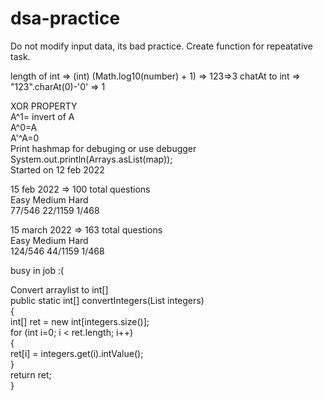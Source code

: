 # dsa-practice
Do not modify input data, its bad practice.
Create function for repeatative task.

length of int => (int) (Math.log10(number) + 1) => 123=>3
chatAt to int => "123".charAt(0)-'0' => 1

XOR PROPERTY<br>
A^1= invert of A<br>
A^0=A<br>
A'^A=0<br>
Print hashmap for debuging or use debugger<br>
System.out.println(Arrays.asList(map));<br>
Started on 12 feb 2022

15 feb 2022 => 100 total questions <br>
Easy   Medium  Hard<br>
77/546 22/1159 1/468<br>

15 march 2022 => 163 total questions <br>
Easy   Medium  Hard<br>
124/546 44/1159 1/468<br>

busy in job :(

Convert arraylist to int[]<br>
public static int[] convertIntegers(List<Integer> integers)<br>
{<br>
    int[] ret = new int[integers.size()];<br>
    for (int i=0; i < ret.length; i++)<br>
    {<br>
        ret[i] = integers.get(i).intValue();<br>
    }<br>
    return ret;<br>
}<br>
